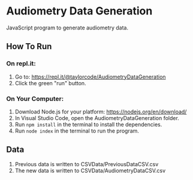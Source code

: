 # Audiometry Data Generation
JavaScript program to generate audiometry data.

## How To Run

### On repl.it:
1. Go to: https://repl.it/@taylorcode/AudiometryDataGeneration
2. Click the green "run" button.

### On Your Computer:
1. Download Node.js for your platform: https://nodejs.org/en/download/
2. In Visual Studio Code, open the AudiometryDataGeneration folder.
3. Run `npm install` in the terminal to install the dependencies.
4. Run `node index` in the terminal to run the program.

## Data
1. Previous data is written to CSVData/PreviousDataCSV.csv
2. The new data is written to CSVData/AudiometryDataCSV.csv

